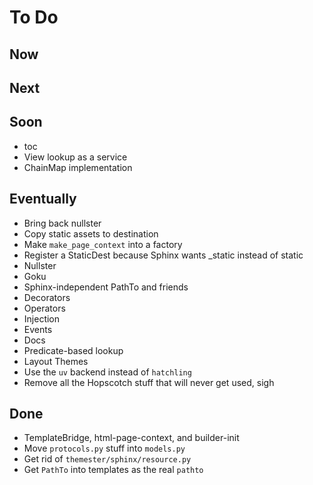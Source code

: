 # To Do

## Now
 
## Next


## Soon

- toc
- View lookup as a service
- ChainMap implementation

## Eventually

- Bring back nullster
- Copy static assets to destination
- Make `make_page_context` into a factory
- Register a StaticDest because Sphinx wants _static instead of static
- Nullster
- Goku
- Sphinx-independent PathTo and friends
- Decorators
- Operators
- Injection
- Events
- Docs
- Predicate-based lookup
- Layout Themes
- Use the `uv` backend instead of `hatchling`
- Remove all the Hopscotch stuff that will never get used, sigh

## Done

- TemplateBridge, html-page-context, and builder-init 
- Move `protocols.py` stuff into `models.py`
- Get rid of `themester/sphinx/resource.py`
- Get `PathTo` into templates as the real `pathto`
